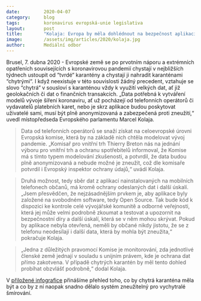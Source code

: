 ```yaml
---
date:         2020-04-07
category:     blog
tags:         koronavirus evropská-unie legislativa
layout:       post
title:        "Kolaja: Evropa by měla dohlédnout na bezpečnost aplikací chytrých karantén"
image:        /assets/img/articles/2020/kolaja.jpg
author:       Mediální odbor
--- 
```




Brusel, 7. dubna 2020 - Evropské země se po prvotním náporu a extrémních opatřeních souvisejících s koronavirovou pandemií chystají v nejbližších týdnech ustoupit od “tvrdé“ karantény a chystají ji nahradit karanténami “chytrými“. I když neexistuje v této souvislosti žádný precedent, vztahuje se slovo “chytrá“ v sousloví s karanténou vždy k využití velkých dat, ať již geolokačních či dat o finančních transakcích. „Data potřebná k vytváření modelů vývoje šíření koronaviru, ať už pocházejí od telefonních operátorů či vydavatelů platebních karet, nebo je skrz aplikace budou poskytovat uživatelé sami, musí být plně anonymizovaná a zabezpečená proti zneužití,“ uvedl místopředseda Evropského parlamentu Marcel Kolaja.

> Data od telefonních operátorů se snaží získat na celoevropské úrovni Evropská komise, která by na základě nich chtěla modelovat vývoj pandemie. „Komisař pro vnitřní trh Thierry Breton nás na jednání výboru pro vnitřní trh a ochranu spotřebitelů informoval, že Komise má s tímto typem modelování zkušenosti, a potvrdil, že data budou plně anonymizovaná a nebude možné je zneužít, což dle komisaře potvrdil i Evropský inspektor ochrany údajů,“ uvádí Kolaja.

> Druhá možnost, tedy sběr dat z aplikací nainstalovaných na mobilních telefonech občanů, má kromě ochrany odeslaných dat i další úskalí. „Jsem přesvědčen, že nejzásadnějším prvkem je, aby aplikace byly založené na svobodném software, tedy Open Source. Tak bude kód k dispozici ke kontrole celé vývojářské komunitě a odborné veřejnosti, která jej může velmi podrobně zkoumat a testovat a upozornit na bezpečnostní díry a další úskalí, která se v něm mohou skrývat. Pokud by aplikace nebyla otevřená, neměli by občané nikdy jistotu, že se z telefonu neodesílají i další data, která by mohla být zneužita,“ pokračuje Kolaja.

> „Jedna z důležitých pravomocí Komise je monitorování, zda jednotlivé členské země jednají v souladu s unijním právem, kde je ochrana dat přímo zakotvena. V případě chytrých karantén by měl tento dohled probíhat obzvlášť podrobně,“ dodal Kolaja. 

V [přiložené infografice](https://pirati/assets/img/articles/2020/chytra-karantena.png) přinášíme přehled toho, co by chytrá karanténa měla být a co by z ní naopak snadno dělalo systém zneužitelný pro vychytralé šmírování.

